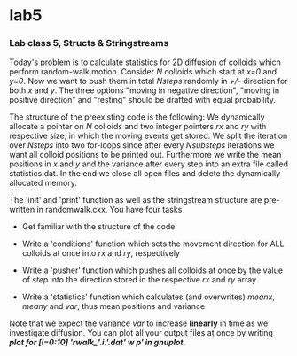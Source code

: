# lab5
### Lab class 5, Structs &amp; Stringstreams 


Today's problem is to calculate statistics for 2D diffusion of colloids which perform random-walk motion. Consider *N* colloids which start at *x=0* and *y=0*. Now we want to push them in total *Nsteps* randomly in *+/-* direction for both *x* and *y*. The three options "moving in negative direction", "moving in positive direction" and "resting" should be drafted with equal probability.

The structure of the preexisting code is the following: We dynamically allocate a pointer on *N* colloids and two integer pointers *rx* and *ry* with respective size, in which the moving events get stored. We split the iteration over *Nsteps* into two for-loops since after every *Nsubsteps* iterations we want all colloid positions to be printed out. Furthermore we write the mean positions in *x* and *y* and the variance after every step into an extra file called statistics.dat. In the end we close all open files and delete the dynamically allocated memory.

The 'init' and 'print' function as well as the stringstream structure are pre-written in randomwalk.cxx. You have four tasks

 * Get familiar with the structure of the code

 * Write a 'conditions' function which sets the movement direction for ALL colloids at once into *rx* and *ry*, respectively

 * Write a 'pusher' function which pushes all colloids at once by the value of *step* into the direction stored in the respective *rx* and *ry* array

 * Write a 'statistics' function which calculates (and overwrites) *meanx*, *meany* and *var*, thus mean positions and variance

Note that we expect the variance *var* to increase **linearly** in time as we investigate diffusion. You can plot all your output files at once by writing ***plot for [i=0:10] 'rwalk_'.i.'.dat' w p' in gnuplot***.
